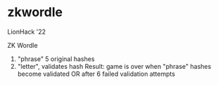 # zkwordle
LionHack '22

ZK Wordle
1.  "phrase"  5 original hashes
2.  "letter", validates hash
Result: game is over when "phrase" hashes become validated OR after 6 failed validation attempts
